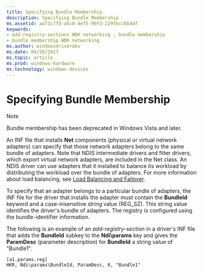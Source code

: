 ```yaml
---
title: Specifying Bundle Membership
description: Specifying Bundle Membership
ms.assetid: aa73c7fd-a5c8-4ef5-99fd-229fbcc6b4df
keywords:
- add-registry-sections WDK networking , bundle membership
- bundle membership WDK networking
ms.author: windowsdriverdev
ms.date: 04/20/2017
ms.topic: article
ms.prod: windows-hardware
ms.technology: windows-devices
---
```


# Specifying Bundle Membership




> [!NOTE]
> Bundle membership has been deprecated in Windows Vista and later. 


An INF file that installs **Net** components (physical or virtual network adapters) can specify that those network adapters belong to the same bundle of adapters. Note that NDIS intermediate drivers and filter drivers, which export virtual network adapters, are included in the Net class. An NDIS driver can use adapters that it installed to balance its workload by distributing the workload over the bundle of adapters. For more information about load balancing, see [Load Balancing and Failover](https://msdn.microsoft.com/library/windows/hardware/ff549197).

To specify that an adapter belongs to a particular bundle of adapters, the INF file for the driver that installs the adapter must contain the **BundleId** keyword and a case-insensitive string value (REG\_SZ). This string value identifies the driver's bundle of adapters. The registry is configured using the bundle-identifier information.

The following is an example of an *add-registry-section* in a driver's INF file that adds the **BundleId** subkey to the **Ndi\\params** key and gives the **ParamDesc** (parameter description) for **BundleId** a string value of "Bundle1".

```
[a1.params.reg]
HKR, Ndi\params\BundleId, ParamDesc, 0, "Bundle1"
```

 

 





